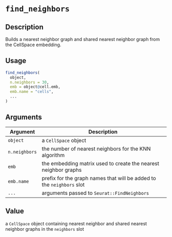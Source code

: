 # `find_neighbors`

## Description

Builds a nearest neighbor graph and shared nearest neighbor graph from the CellSpace embedding.

## Usage

``` r
find_neighbors(
  object,
  n.neighbors = 30,
  emb = object@cell.emb,
  emb.name = "cells",
  ...
)
```

## Arguments

| Argument      | Description                                                           |
|---------------|-----------------------------------------------------------------------|
| `object`      | a `CellSpace` object                                                  |
| `n.neighbors` | the number of nearest neighbors for the KNN algorithm                 |
| `emb`         | the embedding matrix used to create the nearest neighbor graphs       |
| `emb.name`    | prefix for the graph names that will be added to the `neighbors` slot |
| `...`         | arguments passed to `Seurat::FindNeighbors`                           |

## Value

a `CellSpace` object containing nearest neighbor and shared nearest neighbor graphs in the `neighbors` slot
